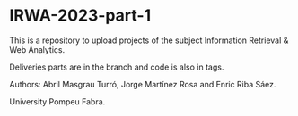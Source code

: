 # IRWA-2023-part-1

This is a repository to upload projects of the subject Information Retrieval & Web Analytics.

Deliveries parts are in the branch and code is also in tags.

Authors: Abril Masgrau Turró, Jorge Martínez Rosa and Enric Riba Sáez.

University Pompeu Fabra.
